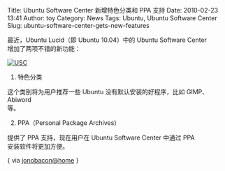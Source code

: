 Title: Ubuntu Software Center 新增特色分类和 PPA 支持
Date: 2010-02-23 13:41
Author: toy
Category: News
Tags: Ubuntu, Ubuntu Software Center
Slug: ubuntu-software-center-gets-new-features

最近，Ubuntu Lucid（即 Ubuntu 10.04）中的 Ubuntu Software Center  
增加了两项不错的新功能：

[![USC](http://i.linuxtoy.org/images/2010/02/usc-thumb.jpg)](http://i.linuxtoy.org/images/2010/02/usc.jpg)

1. 特色分类

这个类别将为用户推荐一些 Ubuntu 没有默认安装的好程序，比如
GIMP、Abiword  
等。

2. PPA（Personal Package Archives）

提供了 PPA 支持，现在用户在 Ubuntu Software Center 中通过 PPA  
安装软件将更加方便。

{ via
[jonobacon@home](http://www.jonobacon.org/2010/02/23/awesome-ubuntu-software-center-updates/)
}
